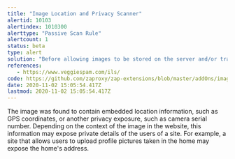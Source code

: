 ```yaml
---
title: "Image Location and Privacy Scanner"
alertid: 10103
alertindex: 1010300
alerttype: "Passive Scan Rule"
alertcount: 1
status: beta
type: alert
solution: "Before allowing images to be stored on the server and/or transmitted to the browser, strip out the embedded location information from image.  This could mean removing all Exif data or just the GPS component.  Other data, like serial numbers, should also be removed."
references:
   - https://www.veggiespam.com/ils/
code: https://github.com/zaproxy/zap-extensions/blob/master/addOns/imagelocationscanner/src/main/java/org/zaproxy/zap/extension/imagelocationscanner/ImageLocationScanRule.java
date: 2020-11-02 15:05:54.417Z
lastmod: 2020-11-02 15:05:54.417Z
---
```

The image was found to contain embedded location information, such as GPS coordinates, or another privacy exposure, such as camera serial number.  Depending on the context of the image in the website, this information may expose private details of the users of a site.  For example, a site that allows users to upload profile pictures taken in the home may expose the home's address.  

